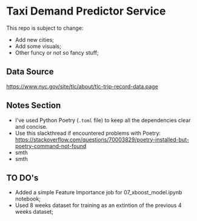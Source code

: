 # Taxi Demand Predictor Service
This repo is subject to change:
- Add new cities;
- Add some visuals;
- Other funcy or not so fancy stuff;

## Data Source
https://www.nyc.gov/site/tlc/about/tlc-trip-record-data.page

## Notes Section
- I've used Python Poetry (`.toml` file) to keep all the dependencies clear and concise. 
- Use this slackthread if encountered problems with Poetry: https://stackoverflow.com/questions/70003829/poetry-installed-but-poetry-command-not-found
- smth
- smth

## TO DO's
- Added a simple Feature Importance job for 07_xboost_model.ipynb notebook;
- Used 8 weeks dataset for training as an extintion of the previous 4 weeks dataset;